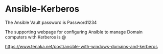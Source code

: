 # Ansible-Kerberos

The Ansible Vault password is Password1234

The supporting webpage for configuring Ansible to manage Domain computers with Kerberos is @

https://www.tenaka.net/post/ansible-with-windows-domains-and-kerberos
